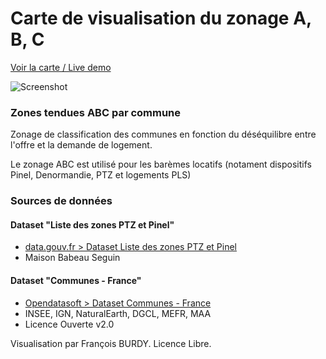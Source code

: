 Carte de visualisation du zonage A, B, C
===========

[Voir la carte / Live demo](https://francoisburdy.github.io/zones-abc-pinel-map/)

![Screenshot](https://github.com/francoisburdy/zones-abc-pinel-map/blob/main/screenshot.png?raw=true)

### Zones tendues ABC par commune

Zonage de classification des communes en fonction du déséquilibre entre l'offre et la demande de logement.

Le zonage ABC est utilisé pour les barèmes locatifs (notament dispositifs Pinel, Denormandie, PTZ et logements PLS)

### Sources de données

#### Dataset "Liste des zones PTZ et Pinel"

* [data.gouv.fr > Dataset Liste des zones PTZ et Pinel](https://www.data.gouv.fr/fr/datasets/liste-des-zones-ptz-et-pinel-1/)
* Maison Babeau Seguin

#### Dataset "Communes - France"

* [Opendatasoft > Dataset Communes - France](https://public.opendatasoft.com/explore/dataset/georef-france-commune)
* INSEE, IGN, NaturalEarth, DGCL, MEFR, MAA
* Licence Ouverte v2.0

Visualisation par François BURDY. Licence Libre.
